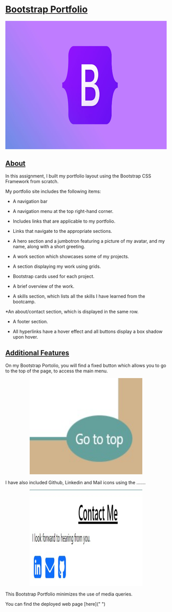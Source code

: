 # <ins>Bootstrap Portfolio</ins><br>

<p align="center">
<img src="images/bootstrap.jpg" width=100% height=400
/p>

## <ins>About</ins>
In this assignment, I built my portfolio layout using the Bootstrap CSS Framework from scratch. <br>

My portfolio site includes the following items:

* A navigation bar

* A navigation menu at the top right-hand corner.

* Includes links that are applicable to my portfolio.

* Links that navigate to the appropriate sections.

* A hero section and a jumbotron featuring a picture of my avatar, and my name, along with a short greeting.
  
* A work section which showcases some of my projects.

* A section displaying my work using grids.

* Bootstrap cards used for each project.

* A brief overview of the work.

* A skills section, which lists all the skills I have learned from the bootcamp.
  
*An about/contact section, which is displayed in the same row.

* A footer section.

* All hyperlinks have a hover effect and all buttons display a box shadow upon hover.

## <ins>Additional Features</ins>
On my Bootstrap Portolio, you will find a fixed button which allows you to go to the top of the page, to access the main menu. 

<p align="center">
<img src="images/go to top button.jpg" width=70%% height=300
/p>
  

I have also included Github, Linkedin and Mail icons using the .......

<p align="center">
<img src="images/icons.jpg" width=70% height=300
/p>


This Bootstrap Portfolio minimizes the use of media queries.

You can find the deployed web page [here]("   ")


